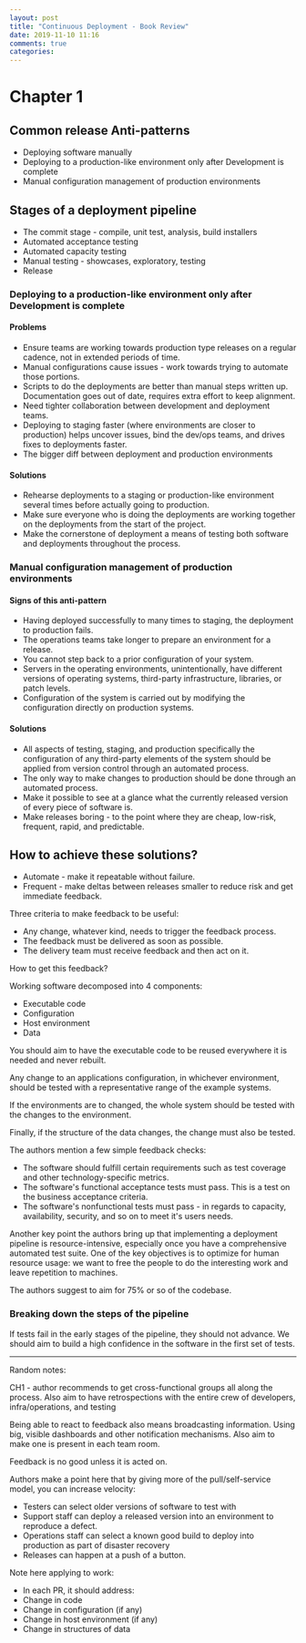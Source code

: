 ```yaml
---
layout: post
title: "Continuous Deployment - Book Review"
date: 2019-11-10 11:16
comments: true
categories:
---
```


# Chapter 1

## Common release Anti-patterns
* Deploying software manually
* Deploying to a production-like environment only after Development is complete
* Manual configuration management of production environments


## Stages of a deployment pipeline

* The commit stage - compile, unit test, analysis, build installers
* Automated acceptance testing
* Automated capacity testing
* Manual testing - showcases, exploratory, testing
* Release

### Deploying to a production-like environment only after Development is complete

#### Problems

* Ensure teams are working towards production type releases on a regular cadence, not in extended periods of time.
* Manual configurations cause issues - work towards trying to automate those portions.
* Scripts to do the deployments are better than manual steps written up. Documentation goes out of date, requires extra effort to keep alignment.
* Need tighter collaboration between development and deployment teams.
* Deploying to staging faster (where environments are closer to production) helps uncover issues, bind the dev/ops teams, and drives fixes to deployments faster.
* The bigger diff between deployment and production environments

#### Solutions

* Rehearse deployments to a staging or production-like environment several times before actually going to production.
* Make sure everyone who is doing the deployments are working together on the deployments from the start of the project.
* Make the cornerstone of deployment a means of testing both software and deployments throughout the process.

### Manual configuration management of production environments

#### Signs of this anti-pattern

* Having deployed successfully to many times to staging, the deployment to production fails.
* The operations teams take longer to prepare an environment for a release.
* You cannot step back to a prior configuration of your system.
* Servers in the operating environments, unintentionally, have different versions of operating systems, third-party infrastructure, libraries, or patch levels.
* Configuration of the system is carried out by modifying the configuration directly on production systems.

#### Solutions

* All aspects of testing, staging, and production specifically the configuration of any third-party elements of the system should be applied from version control through an automated process.
* The only way to make changes to production should be done through an automated process.
* Make it possible to see at a glance what the currently released version of every piece of software is.
* Make releases boring - to the point where they are cheap, low-risk, frequent, rapid, and predictable.

## How to achieve these solutions?

* Automate - make it repeatable without failure.
* Frequent - make deltas between releases smaller to reduce risk and get immediate feedback.

Three criteria to make feedback to be useful:
* Any change, whatever kind, needs to trigger the feedback process.
* The feedback must be delivered as soon as possible.
* The delivery team must receive feedback and then act on it.

How to get this feedback?

Working software decomposed into 4 components:

* Executable code
* Configuration
* Host environment
* Data

You should aim to have the executable code to be reused everywhere it is needed and never rebuilt.

Any change to an applications configuration, in whichever environment, should be tested with a representative range of the example systems.

If the environments are to changed, the whole system should be tested with the changes to the environment.

Finally, if the structure of the data changes, the change must also be tested.

The authors mention a few simple feedback checks:

* The software should fulfill certain requirements such as test coverage and other technology-specific metrics.
* The software's functional acceptance tests must pass. This is a test on the business acceptance criteria.
* The software's nonfunctional tests must pass - in regards to capacity, availability, security, and so on to meet it's users needs.

Another key point the authors bring up that implementing a deployment pipeline is resource-intensive, especially once you have a comprehensive automated test suite. One of the key objectives is to optimize for human resource usage: we want to free the people to do the interesting work and leave repetition to machines.

The authors suggest to aim for 75% or so of the codebase.

### Breaking down the steps of the pipeline

If tests fail in the early stages of the pipeline, they should not advance. We should aim to build a high confidence in the software in the first set of tests.



----------

Random notes:

CH1 - author recommends to get cross-functional groups all along the process. Also aim to have retrospections with the entire crew of developers, infra/operations, and testing

Being able to react to feedback also means broadcasting information. Using big, visible dashboards and other notification mechanisms. Also aim to make one is present in each team room.

Feedback is no good unless it is acted on.

Authors make a point here that by giving more of the pull/self-service model, you can increase velocity:
* Testers can select older versions of software to test with
* Support staff can deploy a released version into an environment to reproduce a defect.
* Operations staff can select a known good build to deploy into production as part of disaster recovery
* Releases can happen at a push of a button.

Note here applying to work:
* In each PR, it should address:
* Change in code
* Change in configuration (if any)
* Change in host environment (if any)
* Change in structures of data
